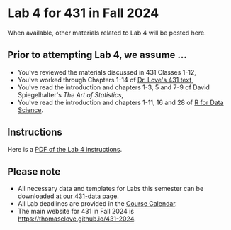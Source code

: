 # Lab 4 for 431 in Fall 2024

When available, other materials related to Lab 4 will be posted here.

## Prior to attempting Lab 4, we assume ...

- You've reviewed the materials discussed in 431 Classes 1-12, 
- You've worked through Chapters 1-14 of [Dr. Love's 431 text](https://thomaselove.github.io/431-book/),
- You've read the introduction and chapters 1-3, 5 and 7-9 of David Spiegelhalter's *The Art of Statistics*,
- You've read the introduction and chapters 1-11, 16 and 28 of [R for Data Science](https://r4ds.hadley.nz/).

## Instructions

Here is a [PDF of the Lab 4 instructions](431-lab4.pdf).

## Please note

- All necessary data and templates for Labs this semester can be downloaded at [our 431-data page](https://github.com/THOMASELOVE/431-data).
- All Lab deadlines are provided in the [Course Calendar](https://thomaselove.github.io/431-2025/calendar.html).
- The main website for 431 in Fall 2024 is <https://thomaselove.github.io/431-2024>.
